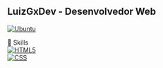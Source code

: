 ## LuizGxDev - Desenvolvedor Web

[![Ubuntu](https://img.shields.io/badge/Ubuntu-E95420?style=for-the-badge&logo=ubuntu&logoColor=white)](https://ubuntu.com)

🚀 Skills  
[![HTML5](https://img.shields.io/badge/HTML5-E34F26?style=for-the-badge&logo=html5&logoColor=white)](https://developer.mozilla.org/en-US/docs/Web/HTML)  
[![CSS](https://img.shields.io/badge/CSS-239120?&style=for-the-badge&logo=css3&logoColor=white)](https://developer.mozilla.org/en-US/docs/Web/CSS)
